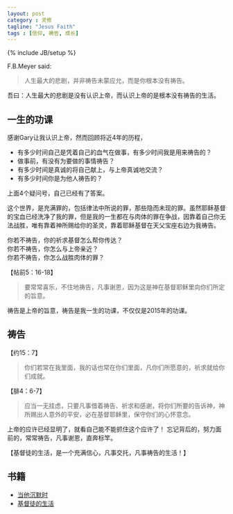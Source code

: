 ```yaml
---
layout: post
category : 灵修
tagline: "Jesus Faith"
tags : [信仰, 祷告, 成长]
---
```

{% include JB/setup %}


F.B.Meyer said:

> 人生最大的悲剧，并非祷告未蒙应允，而是你根本没有祷告。

吾曰：人生最大的悲剧是没有认识上帝，而认识上帝的是根本没有祷告的生活。

## 一生的功课

感谢Gary让我认识上帝，然而回顾将近4年的历程，

* 有多少时间自己是凭着自己的血气在做事，有多少时间我是用来祷告的？
* 做事前，有没有为要做的事情祷告？
* 有多少时间是真诚的将自己献上，与上帝真诚地交流？
* 有多少时间你是为他人祷告的？

上面4个疑问号，自己已经有了答案。

这个世界，是充满罪的，包括律法中所说的罪，那些隐而未现的罪。虽然耶稣基督的宝血已经洗净了我的罪，但是我的一生都在与肉体的罪在争战，因靠着自己你无法战胜，唯有靠着神所赐给你的圣灵，靠着耶稣基督在天父宝座右边为我祷告。

你若不祷告，你的祈求基督怎么帮你传达？  
你若不祷告，你怎么与上帝亲近？  
你若不祷告，你怎么战胜肉体的罪？

【帖前5：16-18】

> 要常常喜乐，不住地祷告，凡事谢恩，因为这是神在基督耶稣里向你们所定的旨意。

祷告是上帝的旨意，祷告是我一生的功课，不仅仅是2015年的功课。

## 祷告

【约15：7】

> 你们若常在我里面，我的话也常在你们里面，凡你们所愿意的，祈求就给你们成就。

【腓4：6-7】

>应当一无挂虑，只要凡事借着祷告、祈求和感谢，将你们所要的告诉神，神所赐出人意外的平安，必在基督耶稣里，保守你们的心怀意念。

上帝的应许已经显明了，就看自己能不能抓住这个应许了！
忘记背后的，努力面前的，常常祷告，凡事谢恩，直奔标竿。

【基督徒的生活，是一个充满信心，凡事交托，凡事祷告的生活！】

## 书籍

* [当他沉默时](http://book.douban.com/subject/26165690/)
* [基督徒的生活](http://book.douban.com/subject/7014878/)


